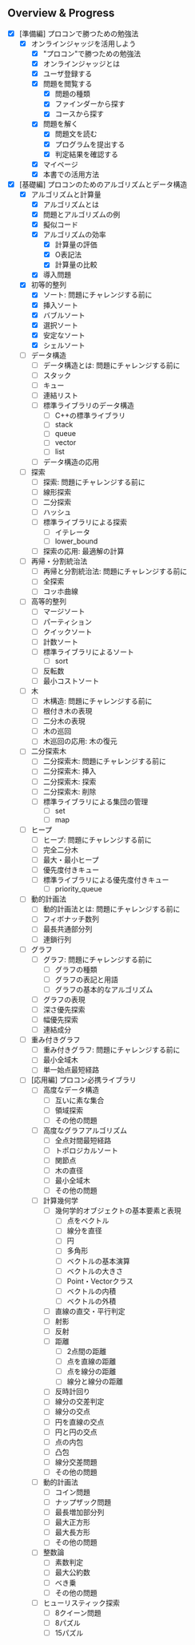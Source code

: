 ## Overview & Progress

- [x] [準備編] プロコンで勝つための勉強法
  - [x] オンラインジャッジを活用しよう
    - [x] "プロコン"で勝つための勉強法
    - [x] オンラインジャッジとは
    - [x] ユーザ登録する
    - [x] 問題を閲覧する
      - [x] 問題の種類
      - [x] ファインダーから探す
      - [x] コースから探す
    - [x] 問題を解く
      - [x] 問題文を読む
      - [x] プログラムを提出する
      - [x] 判定結果を確認する
    - [x] マイページ
    - [x] 本書での活用方法
- [x] [基礎編] プロコンのためのアルゴリズムとデータ構造
  - [x] アルゴリズムと計算量
    - [x] アルゴリズムとは
    - [x] 問題とアルゴリズムの例
    - [x] 擬似コード
    - [x] アルゴリズムの効率
      - [x] 計算量の評価
      - [x] O表記法
      - [x] 計算量の比較
    - [x] 導入問題
  - [x] 初等的整列
    - [x] ソート: 問題にチャレンジする前に
    - [x] 挿入ソート
    - [x] バブルソート
    - [x] 選択ソート
    - [x] 安定なソート
    - [x] シェルソート
  - [ ] データ構造
    - [ ] データ構造とは: 問題にチャレンジする前に
    - [ ] スタック
    - [ ] キュー
    - [ ] 連結リスト
    - [ ] 標準ライブラリのデータ構造
      - [ ] C++の標準ライブラリ
      - [ ] stack
      - [ ] queue
      - [ ] vector
      - [ ] list
    - [ ] データ構造の応用
  - [ ] 探索
    - [ ] 探索: 問題にチャレンジする前に
    - [ ] 線形探索
    - [ ] 二分探索
    - [ ] ハッシュ
    - [ ] 標準ライブラリによる探索
      - [ ] イテレータ
      - [ ] lower_bound
    - [ ] 探索の応用: 最適解の計算
  - [ ] 再帰・分割統治法
    - [ ] 再帰と分割統治法: 問題にチャレンジする前に
    - [ ] 全探索
    - [ ] コッホ曲線
  - [ ] 高等的整列
    - [ ] マージソート
    - [ ] パーティション
    - [ ] クイックソート
    - [ ] 計数ソート
    - [ ] 標準ライブラリによるソート
      - [ ] sort
    - [ ] 反転数
    - [ ] 最小コストソート
  - [ ] 木
    - [ ] 木構造: 問題にチャレンジする前に
    - [ ] 根付き木の表現
    - [ ] 二分木の表現
    - [ ] 木の巡回
    - [ ] 木巡回の応用: 木の復元
  - [ ] 二分探索木
    - [ ] 二分探索木: 問題にチャレンジする前に
    - [ ] 二分探索木: 挿入
    - [ ] 二分探索木: 探索
    - [ ] 二分探索木: 削除
    - [ ] 標準ライブラリによる集団の管理
      - [ ] set
      - [ ] map
  - [ ] ヒープ
    - [ ] ヒープ: 問題にチャレンジする前に
    - [ ] 完全二分木
    - [ ] 最大・最小ヒープ
    - [ ] 優先度付きキュー
    - [ ] 標準ライブラリによる優先度付きキュー
      - [ ] priority_queue
  - [ ] 動的計画法
    - [ ] 動的計画法とは: 問題にチャレンジする前に
    - [ ] フィボナッチ数列
    - [ ] 最長共通部分列
    - [ ] 連鎖行列
  - [ ] グラフ
    - [ ] グラフ: 問題にチャレンジする前に
      - [ ] グラフの種類
      - [ ] グラフの表記と用語
      - [ ] グラフの基本的なアルゴリズム
    - [ ] グラフの表現
    - [ ] 深さ優先探索
    - [ ] 幅優先探索
    - [ ] 連結成分
  - [ ] 重み付きグラフ
    - [ ] 重み付きグラフ: 問題にチャレンジする前に
    - [ ] 最小全域木
    - [ ] 単一始点最短経路
  - [ ] [応用編] プロコン必携ライブラリ
    - [ ] 高度なデータ構造
      - [ ] 互いに素な集合
      - [ ] 領域探索
      - [ ] その他の問題
    - [ ] 高度なグラフアルゴリズム
      - [ ] 全点対間最短経路
      - [ ] トポロジカルソート
      - [ ] 関節点
      - [ ] 木の直径
      - [ ] 最小全域木
      - [ ] その他の問題
    - [ ] 計算幾何学
      - [ ] 幾何学的オブジェクトの基本要素と表現
        - [ ] 点をベクトル
        - [ ] 線分を直径
        - [ ] 円
        - [ ] 多角形
        - [ ] ベクトルの基本演算
        - [ ] ベクトルの大きさ
        - [ ] Point・Vectorクラス
        - [ ] ベクトルの内積
        - [ ] ベクトルの外積
      - [ ] 直線の直交・平行判定
      - [ ] 射影
      - [ ] 反射
      - [ ] 距離
        - [ ] 2点間の距離
        - [ ] 点を直線の距離
        - [ ] 点を線分の距離
        - [ ] 線分と線分の距離
      - [ ] 反時計回り
      - [ ] 線分の交差判定
      - [ ] 線分の交点
      - [ ] 円を直線の交点
      - [ ] 円と円の交点
      - [ ] 点の内包
      - [ ] 凸包
      - [ ] 線分交差問題
      - [ ] その他の問題
    - [ ] 動的計画法
      - [ ] コイン問題
      - [ ] ナップザック問題
      - [ ] 最長増加部分列
      - [ ] 最大正方形
      - [ ] 最大長方形
      - [ ] その他の問題
    - [ ] 整数論
      - [ ] 素数判定
      - [ ] 最大公約数
      - [ ] べき乗
      - [ ] その他の問題
    - [ ] ヒューリスティック探索
      - [ ] 8クイーン問題
      - [ ] 8パズル
      - [ ] 15パズル
